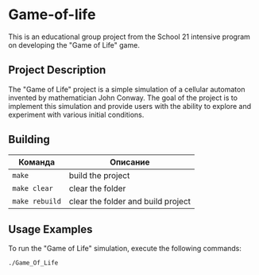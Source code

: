 # Game-of-life
This is an educational group project from the School 21 intensive program on developing the "Game of Life" game.

## Project Description

The "Game of Life" project is a simple simulation of a cellular automaton invented by mathematician John Conway. The goal of the project is to implement this simulation and provide users with the ability to explore and experiment with various initial conditions.

## Building
| Команда         | Описание                            |
| --------------- | ----------------------------------- |
| `make`          | build the project                   |
| `make clear`    | clear the folder                    |
| `make rebuild`  | clear the folder and build project  |

## Usage Examples

To run the "Game of Life" simulation, execute the following commands:

```bash
./Game_Of_Life
```

